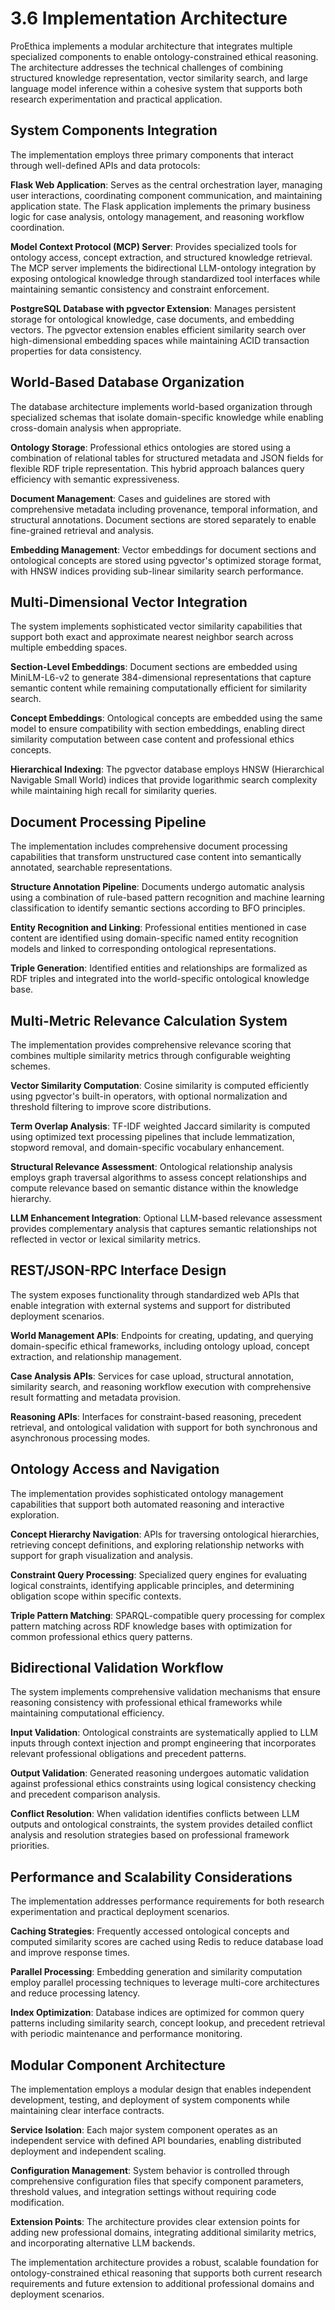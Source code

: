 # 3.6 Implementation Architecture

ProEthica implements a modular architecture that integrates multiple specialized components to enable ontology-constrained ethical reasoning. The architecture addresses the technical challenges of combining structured knowledge representation, vector similarity search, and large language model inference within a cohesive system that supports both research experimentation and practical application.

## System Components Integration

The implementation employs three primary components that interact through well-defined APIs and data protocols:

**Flask Web Application**: Serves as the central orchestration layer, managing user interactions, coordinating component communication, and maintaining application state. The Flask application implements the primary business logic for case analysis, ontology management, and reasoning workflow coordination.

**Model Context Protocol (MCP) Server**: Provides specialized tools for ontology access, concept extraction, and structured knowledge retrieval. The MCP server implements the bidirectional LLM-ontology integration by exposing ontological knowledge through standardized tool interfaces while maintaining semantic consistency and constraint enforcement.

**PostgreSQL Database with pgvector Extension**: Manages persistent storage for ontological knowledge, case documents, and embedding vectors. The pgvector extension enables efficient similarity search over high-dimensional embedding spaces while maintaining ACID transaction properties for data consistency.

## World-Based Database Organization

The database architecture implements world-based organization through specialized schemas that isolate domain-specific knowledge while enabling cross-domain analysis when appropriate.

**Ontology Storage**: Professional ethics ontologies are stored using a combination of relational tables for structured metadata and JSON fields for flexible RDF triple representation. This hybrid approach balances query efficiency with semantic expressiveness.

**Document Management**: Cases and guidelines are stored with comprehensive metadata including provenance, temporal information, and structural annotations. Document sections are stored separately to enable fine-grained retrieval and analysis.

**Embedding Management**: Vector embeddings for document sections and ontological concepts are stored using pgvector's optimized storage format, with HNSW indices providing sub-linear similarity search performance.

## Multi-Dimensional Vector Integration

The system implements sophisticated vector similarity capabilities that support both exact and approximate nearest neighbor search across multiple embedding spaces.

**Section-Level Embeddings**: Document sections are embedded using MiniLM-L6-v2 to generate 384-dimensional representations that capture semantic content while remaining computationally efficient for similarity search.

**Concept Embeddings**: Ontological concepts are embedded using the same model to ensure compatibility with section embeddings, enabling direct similarity computation between case content and professional ethics concepts.

**Hierarchical Indexing**: The pgvector database employs HNSW (Hierarchical Navigable Small World) indices that provide logarithmic search complexity while maintaining high recall for similarity queries.

## Document Processing Pipeline

The implementation includes comprehensive document processing capabilities that transform unstructured case content into semantically annotated, searchable representations.

**Structure Annotation Pipeline**: Documents undergo automatic analysis using a combination of rule-based pattern recognition and machine learning classification to identify semantic sections according to BFO principles.

**Entity Recognition and Linking**: Professional entities mentioned in case content are identified using domain-specific named entity recognition models and linked to corresponding ontological representations.

**Triple Generation**: Identified entities and relationships are formalized as RDF triples and integrated into the world-specific ontological knowledge base.

## Multi-Metric Relevance Calculation System

The implementation provides comprehensive relevance scoring that combines multiple similarity metrics through configurable weighting schemes.

**Vector Similarity Computation**: Cosine similarity is computed efficiently using pgvector's built-in operators, with optional normalization and threshold filtering to improve score distributions.

**Term Overlap Analysis**: TF-IDF weighted Jaccard similarity is computed using optimized text processing pipelines that include lemmatization, stopword removal, and domain-specific vocabulary enhancement.

**Structural Relevance Assessment**: Ontological relationship analysis employs graph traversal algorithms to assess concept relationships and compute relevance based on semantic distance within the knowledge hierarchy.

**LLM Enhancement Integration**: Optional LLM-based relevance assessment provides complementary analysis that captures semantic relationships not reflected in vector or lexical similarity metrics.

## REST/JSON-RPC Interface Design

The system exposes functionality through standardized web APIs that enable integration with external systems and support for distributed deployment scenarios.

**World Management APIs**: Endpoints for creating, updating, and querying domain-specific ethical frameworks, including ontology upload, concept extraction, and relationship management.

**Case Analysis APIs**: Services for case upload, structural annotation, similarity search, and reasoning workflow execution with comprehensive result formatting and metadata provision.

**Reasoning APIs**: Interfaces for constraint-based reasoning, precedent retrieval, and ontological validation with support for both synchronous and asynchronous processing modes.

## Ontology Access and Navigation

The implementation provides sophisticated ontology management capabilities that support both automated reasoning and interactive exploration.

**Concept Hierarchy Navigation**: APIs for traversing ontological hierarchies, retrieving concept definitions, and exploring relationship networks with support for graph visualization and analysis.

**Constraint Query Processing**: Specialized query engines for evaluating logical constraints, identifying applicable principles, and determining obligation scope within specific contexts.

**Triple Pattern Matching**: SPARQL-compatible query processing for complex pattern matching across RDF knowledge bases with optimization for common professional ethics query patterns.

## Bidirectional Validation Workflow

The system implements comprehensive validation mechanisms that ensure reasoning consistency with professional ethical frameworks while maintaining computational efficiency.

**Input Validation**: Ontological constraints are systematically applied to LLM inputs through context injection and prompt engineering that incorporates relevant professional obligations and precedent patterns.

**Output Validation**: Generated reasoning undergoes automatic validation against professional ethics constraints using logical consistency checking and precedent comparison analysis.

**Conflict Resolution**: When validation identifies conflicts between LLM outputs and ontological constraints, the system provides detailed conflict analysis and resolution strategies based on professional framework priorities.

## Performance and Scalability Considerations

The implementation addresses performance requirements for both research experimentation and practical deployment scenarios.

**Caching Strategies**: Frequently accessed ontological concepts and computed similarity scores are cached using Redis to reduce database load and improve response times.

**Parallel Processing**: Embedding generation and similarity computation employ parallel processing techniques to leverage multi-core architectures and reduce processing latency.

**Index Optimization**: Database indices are optimized for common query patterns including similarity search, concept lookup, and precedent retrieval with periodic maintenance and performance monitoring.

## Modular Component Architecture

The implementation employs a modular design that enables independent development, testing, and deployment of system components while maintaining clear interface contracts.

**Service Isolation**: Each major system component operates as an independent service with defined API boundaries, enabling distributed deployment and independent scaling.

**Configuration Management**: System behavior is controlled through comprehensive configuration files that specify component parameters, threshold values, and integration settings without requiring code modification.

**Extension Points**: The architecture provides clear extension points for adding new professional domains, integrating additional similarity metrics, and incorporating alternative LLM backends.

The implementation architecture provides a robust, scalable foundation for ontology-constrained ethical reasoning that supports both current research requirements and future extension to additional professional domains and deployment scenarios.
